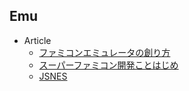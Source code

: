 ## Emu

+ Article
    + [ファミコンエミュレータの創り方](https://speakerdeck.com/bokuweb/huamikonemiyuretafalsechuang-rifang)
    + [スーパーファミコン開発ことはじめ](https://speakerdeck.com/kentfordev/supahuamikonkai-fa-kotohazime)
    + [JSNES](https://github.com/taisukef/jsnes/)
